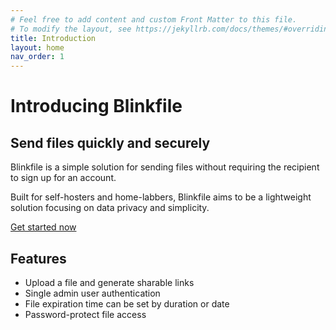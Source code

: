 ```yaml
---
# Feel free to add content and custom Front Matter to this file.
# To modify the layout, see https://jekyllrb.com/docs/themes/#overriding-theme-defaults
title: Introduction
layout: home
nav_order: 1
---
```

# Introducing Blinkfile
## Send files quickly and securely
Blinkfile is a simple solution for sending files without requiring the recipient to sign up for an account.

Built for self-hosters and home-labbers, Blinkfile aims to be a lightweight solution focusing on data privacy and simplicity.

[Get started now](./getting-started)

## Features
- Upload a file and generate sharable links
- Single admin user authentication
- File expiration time can be set by duration or date
- Password-protect file access

